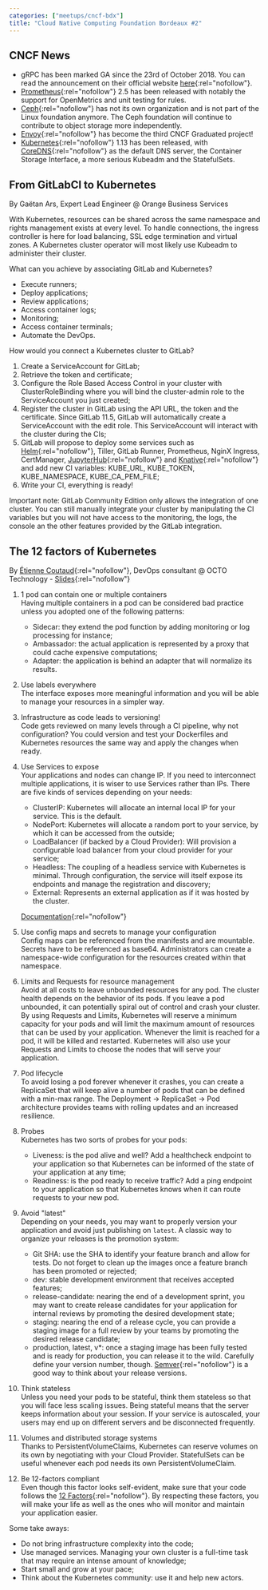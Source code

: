 ```yaml
---
categories: ["meetups/cncf-bdx"]
title: "Cloud Native Computing Foundation Bordeaux #2"
---
```


## CNCF News

- gRPC has been marked GA since the 23rd of October 2018. You can read the announcement on their official website [here](https://grpc.io/blog/grpc-web-ga){:rel="nofollow"}.
- [Prometheus](https://prometheus.io/){:rel="nofollow"} 2.5 has been released with notably the support for OpenMetrics
  and unit testing for rules.
- [Ceph](https://ceph.com/){:rel="nofollow"} has not its own organization and is not part of the Linux foundation
  anymore. The Ceph foundation will continue to contribute to object storage more independently.
- [Envoy](https://www.envoyproxy.io/){:rel="nofollow"} has become the third CNCF Graduated project!
- [Kubernetes](https://kubernetes.io/){:rel="nofollow"} 1.13 has been released, with [CoreDNS](https://coredns.io/){:rel="nofollow"}
  as the default DNS server, the Container Storage Interface, a more serious Kubeadm and the StatefulSets.

## From GitLabCI to Kubernetes
By Gaëtan Ars, Expert Lead Engineer @ Orange Business Services

With Kubernetes, resources can be shared across the same namespace and rights management exists at every level. To
handle connections, the ingress controller is here for load balancing, SSL edge termination and virtual zones. A
Kubernetes cluster operator will most likely use Kubeadm to administer their cluster.

What can you achieve by associating GitLab and Kubernetes?
- Execute runners;
- Deploy applications;
- Review applications;
- Access container logs;
- Monitoring;
- Access container terminals;
- Automate the DevOps.

How would you connect a Kubernetes cluster to GitLab?
1. Create a ServiceAccount for GitLab;
2. Retrieve the token and certificate;
3. Configure the Role Based Access Control in your cluster with ClusterRoleBinding where you will bind the cluster-admin
   role to the ServiceAccount you just created;
4. Register the cluster in GitLab using the API URL, the token and the certificate. Since GitLab 11.5, GitLab will
   automatically create a ServiceAccount with the edit role. This ServiceAccount will interact with the cluster during
   the CIs;
5. GitLab will propose to deploy some services such as [Helm](https://helm.sh/){:rel="nofollow"}, Tiller, GitLab Runner,
   Prometheus, NginX Ingress, CertManager, [JupyterHub](https://jupyter.org/hub){:rel="nofollow"} and [Knative](https://pivotal.io/knative){:rel="nofollow"}
   and add new CI variables: KUBE_URL, KUBE_TOKEN, KUBE_NAMESPACE, KUBE_CA_PEM_FILE;
6. Write your CI, everything is ready!

Important note: GitLab Community Edition only allows the integration of one cluster. You can still manually integrate
your cluster by manipulating the CI variables but you will not have access to the monitoring, the logs, the console an
the other features provided by the GitLab integration.

## The 12 factors of Kubernetes
By [Étienne Coutaud](https://twitter.com/etiennecoutaud){:rel="nofollow"}, DevOps consultant @ OCTO Technology \- [Slides](https://speakerdeck.com/etiennecoutaud/12-factors-kubernetes){:rel="nofollow"}

1. 1 pod can contain one or multiple containers  
Having multiple containers in a pod can be considered bad practice unless you adopted one of the following patterns:
    - Sidecar: they extend the pod function by adding monitoring or log processing for instance;
    - Ambassador: the actual application is represented by a proxy that could cache expensive computations;
    - Adapter: the application is behind an adapter that will normalize its results.

2. Use labels everywhere  
The interface exposes more meaningful information and you will be able to manage your resources in a simpler way.

3. Infrastructure as code leads to versioning!  
Code gets reviewed on many levels through a CI pipeline, why not configuration? You could version and test your
Dockerfiles and Kubernetes resources the same way and apply the changes when ready.

4. Use Services to expose  
Your applications and nodes can change IP. If you need to interconnect multiple applications, it is wiser to use
Services rather than IPs. There are five kinds of services depending on your needs:

    - ClusterIP: Kubernetes will allocate an internal local IP for your service. This is the default.
    - NodePort: Kubernetes will allocate a random port to your service, by which it can be accessed from the outside;
    - LoadBalancer (if backed by a Cloud Provider): Will provision a configurable load balancer from your cloud provider
      for your service;
    - Headless: The coupling of a headless service with Kubernetes is minimal. Through configuration, the service will
      itself expose its endpoints and manage the registration and discovery;
    - External: Represents an external application as if it was hosted by the cluster.  

    [Documentation](https://kubernetes.io/docs/concepts/services-networking/service/){:rel="nofollow"}

5. Use config maps and secrets to manage your configuration  
Config maps can be referenced from the manifests and are mountable. Secrets have to be referenced as base64.
Administrators can create a namespace-wide configuration for the resources created within that namespace.

6. Limits and Requests for resource management  
Avoid at all costs to leave unbounded resources for any pod. The cluster health depends on the behavior of its pods. If
you leave a pod unbounded, it can potentially spiral out of control and crash your cluster.  
By using Requests and Limits, Kubernetes will reserve a minimum capacity for your pods and will limit the maximum amount
of resources that can be used by your application. Whenever the limit is reached for a pod, it will be killed and
restarted. Kubernetes will also use your Requests and Limits to choose the nodes that will serve your application.

7. Pod lifecycle  
To avoid losing a pod forever whenever it crashes, you can create a ReplicaSet that will keep alive a number of pods
that can be defined with a min-max range. The Deployment -> ReplicaSet -> Pod architecture provides teams with rolling
updates and an increased resilience.

8. Probes  
Kubernetes has two sorts of probes for your pods:
    - Liveness: is the pod alive and well? Add a healthcheck endpoint to your application so that Kubernetes can be
      informed of the state of your application at any time;
    - Readiness: is the pod ready to receive traffic? Add a ping endpoint to your application so that Kubernetes knows
      when it can route requests to your new pod.

9. Avoid "latest"  
Depending on your needs, you may want to properly version your application and avoid just publishing on `latest`. A
classic way to organize your releases is the promotion system:
    - Git SHA: use the SHA to identify your feature branch and allow for tests. Do not forget to clean up the images
      once a feature branch has been promoted or rejected;
    - dev: stable development environment that receives accepted features;
    - release-candidate: nearing the end of a development sprint, you may want to create release candidates for your
      application for internal reviews by promoting the desired development state;
    - staging: nearing the end of a release cycle, you can provide a staging image for a full review by your teams by
      promoting the desired release candidate;
    - production, latest, v*: once a staging image has been fully tested and is ready for production, you can release it
      to the wild. Carefully define your version number, though. [Semver](https://semver.org){:rel="nofollow"} is a good
      way to think about your release versions.

10. Think stateless  
Unless you need your pods to be stateful, think them stateless so that you will face less scaling issues. Being stateful
means that the server keeps information about your session. If your service is autoscaled, your users may end up on
different servers and be disconnected frequently.

11. Volumes and distributed storage systems  
Thanks to PersistentVolumeClaims, Kubernetes can reserve volumes on its own by negotiating with your Cloud Provider.
StatefulSets can be useful whenever each pod needs its own PersistentVolumeClaim.

12. Be 12-factors compliant  
Even though this factor looks self-evident, make sure that your code follows the [12 Factors](https://12factor.net/){:rel="nofollow"}.
By respecting these factors, you will make your life as well as the ones who will monitor and maintain your application
easier.

Some take aways:
- Do not bring infrastructure complexity into the code;
- Use managed services. Managing your own cluster is a full-time task that may require an intense amount of knowledge;
- Start small and grow at your pace;
- Think about the Kubernetes community: use it and help new actors.

